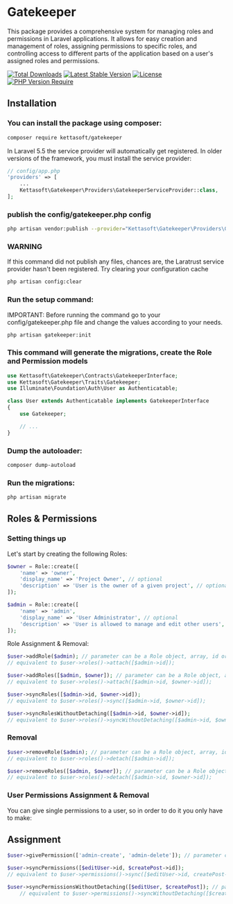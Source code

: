 # Gatekeeper
This package provides a comprehensive system for managing roles and permissions in Laravel applications. It allows for easy creation and management of roles, assigning permissions to specific roles, and controlling access to different parts of the application based on a user's assigned roles and permissions.

[![Total Downloads](https://img.shields.io/packagist/dt/kettasoft/gatekeeper?style=for-the-badge)](https://packagist.org/packages/kettasoft/gatekeeper)
[![Latest Stable Version](http://poser.pugx.org/kettasoft/gatekeeper/v?style=for-the-badge)](https://packagist.org/packages/kettasoft/gatekeeper)
[![License](http://poser.pugx.org/kettasoft/gatekeeper/license?style=for-the-badge)](https://packagist.org/packages/kettasoft/gatekeeper)
[![PHP Version Require](http://poser.pugx.org/kettasoft/gatekeeper/require/php?style=for-the-badge)](https://packagist.org/packages/kettasoft/gatekeeper)

## Installation

### You can install the package using composer:

```bash
composer require kettasoft/gatekeeper
```

In Laravel 5.5 the service provider will automatically get registered. In older versions of the framework, you must install the service provider:

```php
// config/app.php
'providers' => [
    ...
    Kettasoft\Gatekeeper\Providers\GatekeeperServiceProvider::class,
];
```

### publish the config/gatekeeper.php config
```bash
php artisan vendor:publish --provider="Kettasoft\Gatekeeper\Providers\GatekeeperServiceProvider" --tag="config"
```
### WARNING
If this command did not publish any files, chances are, the Laratrust service provider hasn't been registered. Try clearing your configuration cache
```bash
php artisan config:clear
```

### Run the setup command:

IMPORTANT: Before running the command go to your config/gatekeeper.php file and change the values according to your needs.
```bash
php artisan gatekeeper:init
```
### This command will generate the migrations, create the Role and Permission models

```php
use Kettasoft\Gatekeeper\Contracts\GatekeeperInterface;
use Kettasoft\Gatekeeper\Traits\Gatekeeper;
use Illuminate\Foundation\Auth\User as Authenticatable;

class User extends Authenticatable implements GatekeeperInterface
{
    use Gatekeeper;

    // ...
}
```

### Dump the autoloader:
```bash
composer dump-autoload
```

### Run the migrations:
```bash
php artisan migrate
```

## Roles & Permissions

### Setting things up
Let's start by creating the following Roles:
```php
$owner = Role::create([
    'name' => 'owner',
    'display_name' => 'Project Owner', // optional
    'description' => 'User is the owner of a given project', // optional
]);

$admin = Role::create([
    'name' => 'admin',
    'display_name' => 'User Administrator', // optional
    'description' => 'User is allowed to manage and edit other users', // optional
]);
```
Role Assignment & Removal:
```php
$user->addRole($admin); // parameter can be a Role object, array, id or the role string name
// equivalent to $user->roles()->attach([$admin->id]);

$user->addRoles([$admin, $owner]); // parameter can be a Role object, array, id or the role string name
// equivalent to $user->roles()->attach([$admin->id, $owner->id]);

$user->syncRoles([$admin->id, $owner->id]);
// equivalent to $user->roles()->sync([$admin->id, $owner->id]);

$user->syncRolesWithoutDetaching([$admin->id, $owner->id]);
// equivalent to $user->roles()->syncWithoutDetaching([$admin->id, $owner->id]);
```

### Removal
```php
$user->removeRole($admin); // parameter can be a Role object, array, id or the role string name
// equivalent to $user->roles()->detach([$admin->id]);

$user->removeRoles([$admin, $owner]); // parameter can be a Role object, array, id or the role string name
// equivalent to $user->roles()->detach([$admin->id, $owner->id]);
```
### User Permissions Assignment & Removal
You can give single permissions to a user, so in order to do it you only have to make:

## Assignment
```php
$user->givePermission(['admin-create', 'admin-delete']); // parameter can be a Permission object, array, id or the permission string name

$user->syncPermissions([$editUser->id, $createPost->id]);
// equivalent to $user->permissions()->sync([$editUser->id, createPost->id]);

$user->syncPermissionsWithoutDetaching([$editUser, $createPost]); // parameter can be a Permission object, array or id
    // equivalent to $user->permissions()->syncWithoutDetaching([$createPost->id, $editUser->id]);
```

